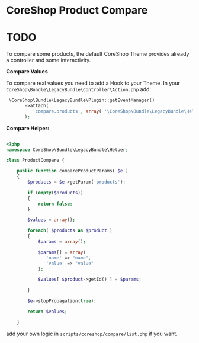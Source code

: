 # CoreShop Product Compare
# TODO

To compare some products, the default CoreShop Theme provides already a controller and some interactivity. 

**Compare Values**

To compare real values you need to add a Hook to your Theme. In your `CoreShop\Bundle\LegacyBundle\Controller\Action.php` add:

```php
 \CoreShop\Bundle\LegacyBundle\Plugin::getEventManager()
       ->attach(
          'compare.products', array( '\CoreShop\Bundle\LegacyBundle\Helper\ProductCompare', 'compareProductParams' )
       );
```

**Compare Helper:**

```php

<?php
namespace CoreShop\Bundle\LegacyBundle\Helper;

class ProductCompare {

    public function compareProductParams( $e )
    {
        $products = $e->getParam('products');

        if (empty($products))
        {
            return false;
        }

        $values = array();

        foreach( $products as $product ) 
        {
            $params = array();

            $params[] = array(
               'name' => "name",
               'value' => "value"
            );

            $values[ $product->getId() ] = $params;

        }

        $e->stopPropagation(true);

        return $values;

    }
```

add your own logic in `scripts/coreshop/compare/list.php` if you want.